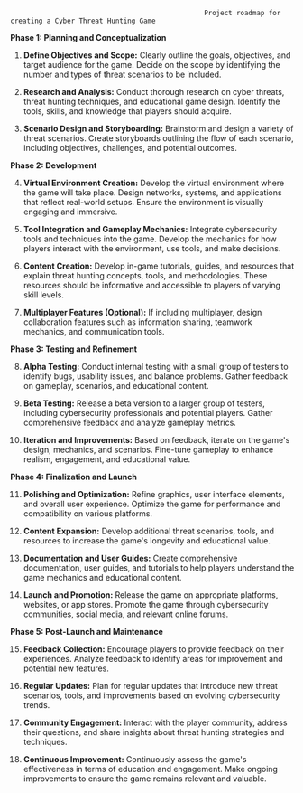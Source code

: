                                                     Project roadmap for creating a Cyber Threat Hunting Game

**Phase 1: Planning and Conceptualization**

1. **Define Objectives and Scope:**
   Clearly outline the goals, objectives, and target audience for the game. Decide on the scope by identifying the number and types of threat scenarios to be included.

2. **Research and Analysis:**
   Conduct thorough research on cyber threats, threat hunting techniques, and educational game design. Identify the tools, skills, and knowledge that players should acquire.

3. **Scenario Design and Storyboarding:**
   Brainstorm and design a variety of threat scenarios. Create storyboards outlining the flow of each scenario, including objectives, challenges, and potential outcomes.

**Phase 2: Development**

4. **Virtual Environment Creation:**
   Develop the virtual environment where the game will take place. Design networks, systems, and applications that reflect real-world setups. Ensure the environment is visually engaging and immersive.

5. **Tool Integration and Gameplay Mechanics:**
   Integrate cybersecurity tools and techniques into the game. Develop the mechanics for how players interact with the environment, use tools, and make decisions.

6. **Content Creation:**
   Develop in-game tutorials, guides, and resources that explain threat hunting concepts, tools, and methodologies. These resources should be informative and accessible to players of varying skill levels.

7. **Multiplayer Features (Optional):**
   If including multiplayer, design collaboration features such as information sharing, teamwork mechanics, and communication tools.

**Phase 3: Testing and Refinement**

8. **Alpha Testing:**
   Conduct internal testing with a small group of testers to identify bugs, usability issues, and balance problems. Gather feedback on gameplay, scenarios, and educational content.

9. **Beta Testing:**
   Release a beta version to a larger group of testers, including cybersecurity professionals and potential players. Gather comprehensive feedback and analyze gameplay metrics.

10. **Iteration and Improvements:**
    Based on feedback, iterate on the game's design, mechanics, and scenarios. Fine-tune gameplay to enhance realism, engagement, and educational value.

**Phase 4: Finalization and Launch**

11. **Polishing and Optimization:**
    Refine graphics, user interface elements, and overall user experience. Optimize the game for performance and compatibility on various platforms.

12. **Content Expansion:**
    Develop additional threat scenarios, tools, and resources to increase the game's longevity and educational value.

13. **Documentation and User Guides:**
    Create comprehensive documentation, user guides, and tutorials to help players understand the game mechanics and educational content.

14. **Launch and Promotion:**
    Release the game on appropriate platforms, websites, or app stores. Promote the game through cybersecurity communities, social media, and relevant online forums.

**Phase 5: Post-Launch and Maintenance**

15. **Feedback Collection:**
    Encourage players to provide feedback on their experiences. Analyze feedback to identify areas for improvement and potential new features.

16. **Regular Updates:**
    Plan for regular updates that introduce new threat scenarios, tools, and improvements based on evolving cybersecurity trends.

17. **Community Engagement:**
    Interact with the player community, address their questions, and share insights about threat hunting strategies and techniques.

18. **Continuous Improvement:**
    Continuously assess the game's effectiveness in terms of education and engagement. Make ongoing improvements to ensure the game remains relevant and valuable.
